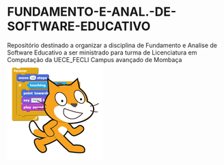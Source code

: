# FUNDAMENTO-E-ANAL.-DE-SOFTWARE-EDUCATIVO
Repositório destinado a organizar a disciplina de Fundamento e Analise de Software Educativo a ser ministrado para turma de Licenciatura em Computação da UECE_FECLI Campus avançado de Mombaça
![](https://github.com/marceloamaro/FUNDAMENTO-E-ANAL.-DE-SOFTWARE-EDUCATIVO/blob/main/scartch.png)
